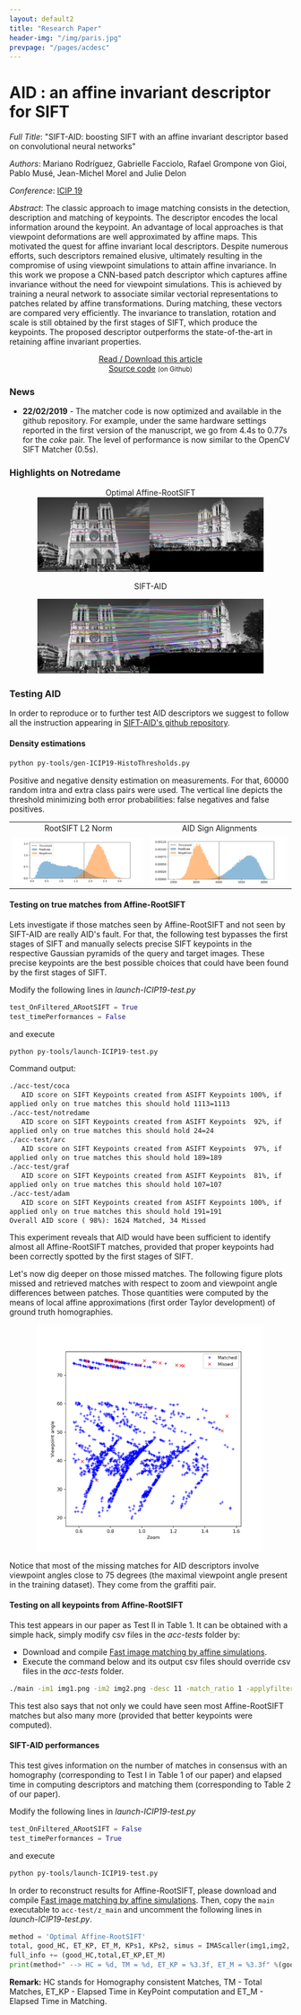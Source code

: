 ```yaml
---
layout: default2
title: "Research Paper"
header-img: "/img/paris.jpg"
prevpage: "/pages/acdesc"
---
```


AID : an affine invariant descriptor for SIFT
===================

*Full Title*: "SIFT-AID: boosting SIFT with an affine invariant descriptor based on convolutional neural networks"

*Authors*: Mariano Rodríguez, Gabrielle Facciolo, Rafael Grompone von Gioi, Pablo Musé, Jean-Michel Morel and Julie Delon

*Conference*: [ICIP 19](http://www.2019.ieeeicip.org/)

*Abstract*:
The classic approach to image matching consists in the detection, description and matching of keypoints. The descriptor encodes the local information around the keypoint. An advantage of local approaches is that viewpoint deformations are well approximated by affine maps. This motivated the quest for affine invariant local descriptors. Despite numerous efforts, such descriptors remained elusive, ultimately resulting in the compromise of using viewpoint simulations to attain affine invariance. In this work we propose a CNN-based patch descriptor which captures affine invariance without the need for viewpoint simulations. This is achieved by training a neural network to associate similar vectorial representations to patches related by affine transformations. During matching, these vectors are compared very efficiently. The invariance to translation, rotation and scale is still obtained by the first stages of SIFT, which produce the keypoints. The proposed descriptor outperforms the state-of-the-art in retaining affine invariant properties.

<center><a href="http://dev.ipol.im/~rdguez-mariano/fixed_files/siftaid_icip.pdf">Read / Download this article</a></center>

<!-- <center><a href="http://dev.ipol.im/~rdguez-mariano/fixed_files/ac_desc.pdf">Read / Download this article</a> </center> -->

<center><a href="https://github.com/rdguez-mariano/sift-aid"> Source code</a> <small>(on Github)</small></center>

### News

* **22/02/2019** - The matcher code is now optimized and available in the github repository. For example, under the same hardware settings reported in the first version of the manuscript, we go from 4.4s to 0.77s for the *coke* pair. The level of performance is now similar to the OpenCV SIFT Matcher (0.5s).

### Highlights on Notredame

<center>
Optimal Affine-RootSIFT
<div > <img src="/img/sift-aid/notredame-ARootSIFT.png" alt="Affine-RootSIFT" width="80%"></div>

SIFT-AID
<div > <img src="/img/sift-aid/notredame-SIFT-AID.png" alt="SIFT-AID" width="80%"></div>
</center>


### Testing AID

In order to reproduce or to further test AID descriptors we suggest to follow all the instruction appearing in [SIFT-AID's github repository](https://github.com/rdguez-mariano/sift-aid).

#### Density estimations
```bash
python py-tools/gen-ICIP19-HistoThresholds.py
```

Positive and negative density estimation on measurements. For that, 60000 random intra and extra class pairs were used. The vertical line depicts the threshold minimizing both error probabilities: false negatives and false positives.

<center>
<style>
table, th, td {
  border: 0px solid black;
  border-collapse: collapse;
}
</style>
<table style="width:100%">
  <tr>
    <td align="center">RootSIFT L2 Norm</td>
    <td align="center">AID Sign Alignments</td>
  </tr>
  <tr>
    <td><img src="/img/sift-aid/Histo_RootSIFT.png" alt="Histo_RootSIFT" width="100%"></td>
    <td><img src="/img/sift-aid/Histo_SignAlignment.png" alt="Histo_SignAlignment" width="100%"></td>
  </tr>
</table>
</center>

#### Testing on true matches from Affine-RootSIFT

Lets investigate if those matches seen by Affine-RootSIFT and not seen by SIFT-AID are really AID's fault. For that, the following test bypasses the first stages of SIFT and manually selects precise SIFT keypoints in the respective Gaussian pyramids of the query and target images. These precise keypoints are the best possible choices that could have been found by the first stages of SIFT.

Modify the following lines in *launch-ICIP19-test.py*

```python
test_OnFiltered_ARootSIFT = True
test_timePerformances = False
```

and execute

```bash
python py-tools/launch-ICIP19-test.py
```
Command output:
```
./acc-test/coca
   AID score on SIFT Keypoints created from ASIFT Keypoints 100%, if applied only on true matches this should hold 1113=1113
./acc-test/notredame
   AID score on SIFT Keypoints created from ASIFT Keypoints  92%, if applied only on true matches this should hold 24=24
./acc-test/arc
   AID score on SIFT Keypoints created from ASIFT Keypoints  97%, if applied only on true matches this should hold 189=189
./acc-test/graf
   AID score on SIFT Keypoints created from ASIFT Keypoints  81%, if applied only on true matches this should hold 107=107
./acc-test/adam
   AID score on SIFT Keypoints created from ASIFT Keypoints 100%, if applied only on true matches this should hold 191=191
Overall AID score ( 98%): 1624 Matched, 34 Missed
```

This  experiment  reveals that AID would have been sufficient to identify almost all Affine-RootSIFT matches, provided that proper keypoints had been correctly spotted by the first stages of SIFT.

Let's now dig deeper on those missed matches. The following figure plots missed and retrieved matches with respect to zoom and viewpoint angle differences between patches. Those quantities were computed by the means of local affine approximations (first order Taylor development) of ground truth homographies.

<center>
<div > <img src="/img/sift-aid/SeenByAID.png" alt="SeenByAID" width="80%"></div>
</center>

Notice that most of the missing matches for  AID  descriptors  involve  viewpoint  angles  close  to 75 degrees (the maximal viewpoint angle present in the training dataset). They come from the graffiti pair.

#### Testing on all keypoints from Affine-RootSIFT

This test appears in our paper as Test II in Table 1. It can be obtained with a simple hack, simply modify csv files in the *acc-tests* folder by:
- Download and compile [Fast image matching by affine simulations](https://github.com/rdguez-mariano/fast_imas_IPOL).
- Execute the command below and its output csv files should override csv files in the *acc-tests* folder.

```bash
./main -im1 img1.png -im2 img2.png -desc 11 -match_ratio 1 -applyfilter 0
```

This test also says that not only we could have seen most Affine-RootSIFT matches but also many more (provided that better keypoints were computed).

#### SIFT-AID performances

This test gives information on the number of matches in consensus with an homography (corresponding to Test I in Table 1 of our paper) and elapsed time in computing descriptors and matching them (corresponding to Table 2 of our paper).

Modify the following lines in *launch-ICIP19-test.py*

```python
test_OnFiltered_ARootSIFT = False
test_timePerformances = True
```

and execute

```bash
python py-tools/launch-ICIP19-test.py
```

In order to reconstruct results for Affine-RootSIFT, please download and compile [Fast image matching by affine simulations](https://github.com/rdguez-mariano/fast_imas_IPOL). Then, copy the `main` executable to `acc-test/z_main` and uncomment the following lines in *launch-ICIP19-test.py*.

```python
method = 'Optimal Affine-RootSIFT'
total, good_HC, ET_KP, ET_M, KPs1, KPs2, simus = IMAScaller(img1,img2, desc = 11)
full_info += (good_HC,total,ET_KP,ET_M)
print(method+" --> HC = %d, TM = %d, ET_KP = %3.3f, ET_M = %3.3f" %(good_HC,total,ET_KP,ET_M))
```

**Remark:** HC stands for Homography consistent Matches, TM - Total Matches, ET_KP - Elapsed Time in KeyPoint computation and ET_M - Elapsed Time in Matching.
